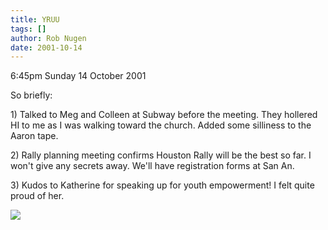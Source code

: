 ```yaml
---
title: YRUU
tags: []
author: Rob Nugen
date: 2001-10-14
---
```


<p class=date>6:45pm Sunday 14 October 2001</p>

<p>So briefly:</p>

<p>1) Talked to Meg and Colleen at Subway before the
meeting.  They hollered HI to me as I was walking
toward the church.  Added some silliness to the Aaron
tape.</p>

<p>2) Rally planning meeting confirms Houston Rally
will be the best so far.  I won't give any secrets
away.  We'll have registration forms at San An.</p>

<p>3) Kudos to Katherine for speaking up for youth
empowerment!  I felt quite proud of her.</p>

<p><img src="/images/rob/wL-ROB.gif"/></p>

